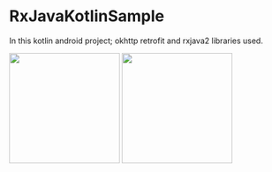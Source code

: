 # RxJavaKotlinSample

In this kotlin android project; okhttp retrofit and rxjava2 libraries used.


<img src="https://raw.github.com/tekinarslan/RxJavaKotlinSample/master/images/device_2.png" width="200"> <img src="https://raw.github.com/tekinarslan/RxJavaKotlinSample/master/images/device_1.png" width="200">
